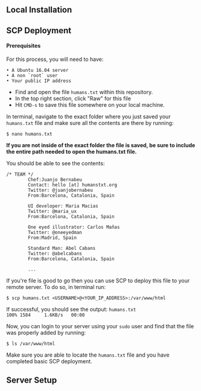 ## Local Installation


## SCP Deployment

#### Prerequisites
For this process, you will need to have:
	
	• A Ubuntu 16.04 server
	• A non `root` user
	• Your public IP address

* Find and open the file `humans.txt` within this repository.
* In the top right section, click "Raw" for this file
* Hit `CMD-s` to save this file somewhere on your local machine.

In terminal, navigate to the exact folder where you just saved your `humans.txt` file and make sure all the contents are there by running:

`$ nano humans.txt`

**If you are not inside of the exact folder the file is saved, be sure to include the entire path needed to open the humans.txt file.**

You should be able to see the contents:

```text
/* TEAM */
        Chef:Juanjo Bernabeu
        Contact: hello [at] humanstxt.org
        Twitter: @juanjobernabeu
        From:Barcelona, Catalonia, Spain

        UI developer: Maria Macias
        Twitter: @maria_ux
        From:Barcelona, Catalonia, Spain

        One eyed illustrator: Carlos Mañas
        Twitter: @oneeyedman
        From:Madrid, Spain

        Standard Man: Abel Cabans
        Twitter: @abelcabans
        From:Barcelona, Catalonia, Spain
        
        ...
```
If you're file is good to go then you can use SCP to deploy this file to your remote server. To do so, in terminal run:


`$ scp humans.txt <USERNAME>@<YOUR_IP_ADDRESS>:/var/www/html`

If successful, you should see the output:
`humans.txt                                    100% 1584     1.6KB/s   00:00 `

Now, you can login to your server using your `sudo` user and find that the file was properly added by running:

`$ ls /var/www/html`

Make sure you are able to locate the `humans.txt` file and you have completed basic SCP deployment.

## Server Setup